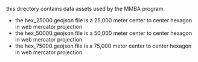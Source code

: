 this directory contains data assets used by the MMBA program.

- the hex_25000.geojson file is a 25,000 meter center to center hexagon in web mercator projection
- the hex_50000.geojson file is a 50,000 meter center to center hexagon in web mercator projection
- the hex_75000.geojson file is a 75,000 meter center to center hexagon in web mercator projection